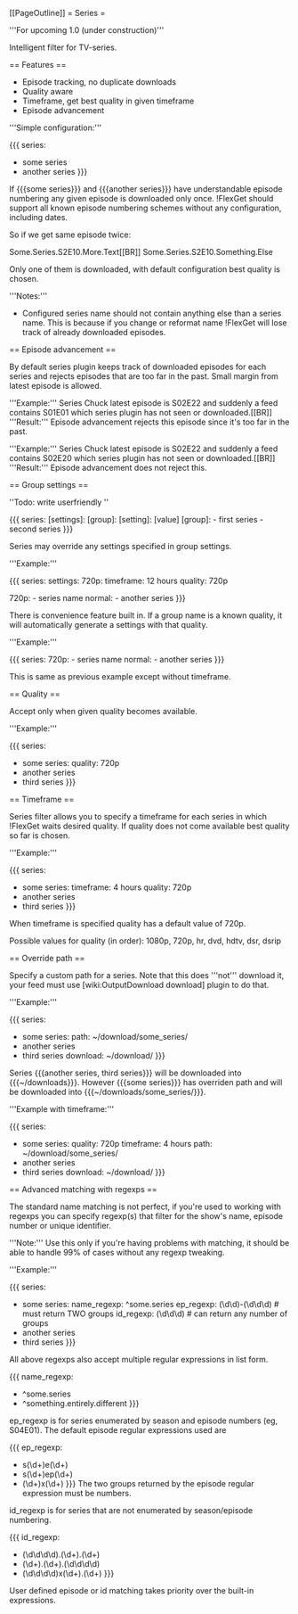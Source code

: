 [[PageOutline]]
= Series =

'''For upcoming 1.0 (under construction)'''

Intelligent filter for TV-series.

== Features ==

 * Episode tracking, no duplicate downloads
 * Quality aware
 * Timeframe, get best quality in given timeframe
 * Episode advancement

'''Simple configuration:'''

{{{
series:
  - some series
  - another series
}}}

If {{{some series}}} and {{{another series}}} have understandable episode
numbering any given episode is downloaded only once. !FlexGet should support all known episode numbering schemes without any configuration, including dates.

So if we get same episode twice:

Some.Series.S2E10.More.Text[[BR]]
Some.Series.S2E10.Something.Else

Only one of them is downloaded, with default configuration best quality is chosen.

'''Notes:'''

 * Configured series name should not contain anything else than a series name. This is because if you change or reformat name !FlexGet will lose track of already downloaded episodes.

== Episode advancement ==

By default series plugin keeps track of downloaded episodes for each series and rejects episodes that are too far in the past. Small margin from latest episode is allowed.

'''Example:'''
Series Chuck latest episode is S02E22 and suddenly a feed contains S01E01 which series plugin has not seen or downloaded.[[BR]]
'''Result:'''
Episode advancement rejects this episode since it's too far in the past.

'''Example:'''
Series Chuck latest episode is S02E22 and suddenly a feed contains S02E20 which series plugin has not seen or downloaded.[[BR]]
'''Result:'''
Episode advancement does not reject this.

== Group settings ==

''Todo: write userfriendly ''

{{{
series:
  [settings]:
    [group]:
      [setting]: [value]
  [group]:
    - first series
    - second series
}}}

Series may override any settings specified in group settings.

'''Example:'''

{{{
series:
  settings:
    720p:
      timeframe: 12 hours
      quality: 720p

  720p:
    - series name
  normal:
    - another series
}}}

There is convenience feature built in. If a group name is a known quality, it will automatically generate a settings with that quality.

'''Example:'''

{{{
series:
  720p:
    - series name
  normal:
    - another series
}}}

This is same as previous example except without timeframe.

== Quality ==

Accept only when given quality becomes available.

'''Example:'''

{{{
series:
  - some series:
      quality: 720p
  - another series
  - third series
}}}

== Timeframe ==

Series filter allows you to specify a timeframe for each series in which
!FlexGet waits desired quality. If quality does not come available best quality so far is chosen.

'''Example:'''

{{{
series:
  - some series:
      timeframe: 4 hours
      quality: 720p
  - another series
  - third series
}}}

When timeframe is specified quality has a default value of 720p.

Possible values for quality (in order): 1080p, 720p, hr, dvd, hdtv, dsr, dsrip

== Override path ==

Specify a custom path for a series. Note that this does '''not''' download it, your feed must use [wiki:OutputDownload download] plugin to do that.

'''Example:'''

{{{
series:
  - some series:
      path: ~/download/some_series/
  - another series
  - third series
download: ~/download/
}}}

Series {{{another series, third series}}} will be downloaded into {{{~/downloads}}}. However {{{some series}}} has overriden path and will be downloaded into {{{~/downloads/some_series/}}}.

'''Example with timeframe:'''

{{{
series:
  - some series:
      quality: 720p
      timeframe: 4 hours
      path: ~/download/some_series/
  - another series
  - third series
download: ~/download/
}}}

== Advanced matching with regexps ==

The standard name matching is not perfect, if you're used to working with regexps you can
specify regexp(s) that filter for the show's name, episode number or unique identifier.

'''Note:''' Use this only if you're having problems with matching, it should be able to handle 99% of cases without any regexp tweaking.

'''Example:'''

{{{
series:
  - some series:
      name_regexp: ^some.series
      ep_regexp: (\d\d)-(\d\d\d)  # must return TWO groups
      id_regexp: (\d\d\d)         # can return any number of groups
  - another series
  - third series
}}}

All above regexps also accept multiple regular expressions in list form.

{{{
name_regexp:
  - ^some.series
  - ^something.entirely.different
}}}

ep_regexp is for series enumerated by season and episode numbers (eg, S04E01).  The default episode regular expressions used are

{{{
ep_regexp:
  - s(\d+)e(\d+)
  - s(\d+)ep(\d+)
  - (\d+)x(\d+)
}}}
The two groups returned by the episode regular expression must be numbers.

id_regexp is for series that are not enumerated by season/episode numbering.

{{{
id_regexp:
  - (\d\d\d\d).(\d+).(\d+)
  - (\d+).(\d+).(\d\d\d\d)
  - (\d\d\d\d)x(\d+)\.(\d+)
}}}

User defined episode or id matching takes priority over the built-in expressions.